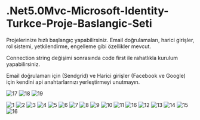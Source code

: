 # .Net5.0Mvc-Microsoft-Identity-Turkce-Proje-Baslangic-Seti
Projelerinize hızlı başlangıç yapabilirsiniz. Email doğrulamaları, harici girişler, rol sistemi, yetkilendirme, engelleme gibi özellikler mevcut.

Connection string değişimi sonrasında code first ile rahatlıkla kurulum yapabilirsiniz.

Email doğrulamarı için (Sendgrid) ve Harici girişler (Facebook ve Google) için kendini api anahtarlarnızı yerleştirmeyi unutmayın.

![17](https://user-images.githubusercontent.com/70010594/227953316-bf3992a4-db31-4511-8776-bdec79438dec.jpg)
![18](https://user-images.githubusercontent.com/70010594/227953325-9e966a38-3221-483a-a2e3-2028c3811c5e.jpg)
![19](https://user-images.githubusercontent.com/70010594/227953332-60233c0c-52de-4c3e-80c3-272258d0b2c4.jpg)

![1](https://user-images.githubusercontent.com/70010594/227954064-f0ac4163-8c47-4e71-85b6-f88a8b66b63f.jpg)
![2](https://user-images.githubusercontent.com/70010594/227954073-c72f9ad4-43f3-4991-aa8c-8891c5267ede.jpg)
![3](https://user-images.githubusercontent.com/70010594/227954100-a75d39f3-c089-4ac2-b60d-4a0e782c0791.jpg)
![4](https://user-images.githubusercontent.com/70010594/227954140-b7b51528-db3d-4a9f-9d8b-7bcb41f4c558.jpg)
![5](https://user-images.githubusercontent.com/70010594/227954147-d422aef6-2201-4e0a-88d7-84125526ad5a.jpg)
![6](https://user-images.githubusercontent.com/70010594/227954152-0b2ce238-f68c-433b-b308-1e81621c71c6.jpg)
![7](https://user-images.githubusercontent.com/70010594/227954157-98b7a2b1-5ba5-4721-8202-2fb8b09a5187.jpg)
![8](https://user-images.githubusercontent.com/70010594/227954161-2c58ee80-fa3a-48b1-aa59-454e46110476.jpg)
![9](https://user-images.githubusercontent.com/70010594/227954166-3dbefaed-02bc-4aff-b972-3ee3a0316e18.jpg)
![10](https://user-images.githubusercontent.com/70010594/227954174-320c3394-9e54-4e66-b0ab-a1c397859fd1.jpg)
![11](https://user-images.githubusercontent.com/70010594/227954177-f378dd3f-ced8-4098-acd5-13392bbae4ae.jpg)
![16](https://user-images.githubusercontent.com/70010594/227954212-537bf2bc-82bc-4fc5-b87e-58cbc26f3176.jpg)
![12](https://user-images.githubusercontent.com/70010594/227954216-6a4145c2-4eb6-4fc5-9a7c-fca2b829e922.jpg)
![13](https://user-images.githubusercontent.com/70010594/227954221-0b311947-d9fc-44ce-922a-f2c5c9867931.jpg)
![14](https://user-images.githubusercontent.com/70010594/227954225-6281c8b5-dd4a-4b95-9b13-53ea893705ab.jpg)
![15](https://user-images.githubusercontent.com/70010594/227954230-56026fc7-d442-48c3-95a9-cf1fb330872e.jpg)
![16](https://user-images.githubusercontent.com/70010594/227954321-24c964c7-76f5-4898-b283-0dc7b37fe0f5.jpg)
